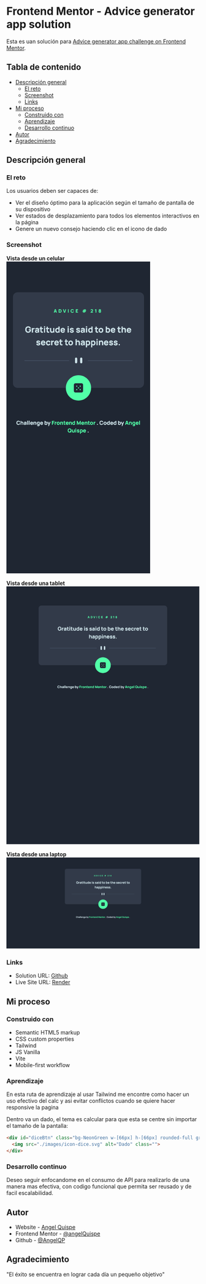 # Frontend Mentor - Advice generator app solution

Esta es uan solución para [Advice generator app challenge on Frontend Mentor](https://www.frontendmentor.io/challenges/advice-generator-app-QdUG-13db).

## Tabla de contenido

- [Descripción general](#descripción-general)
  - [El reto](#el-reto)
  - [Screenshot](#screenshot)
  - [Links](#links)
- [Mi proceso](#mi-proceso)
  - [Construido con](#construido-con)
  - [Aprendizaje](#aprendizaje)
  - [Desarrollo continuo](#desarrollo-continuo)
- [Autor](#autor)
- [Agradecimiento](#agradecimiento)


## Descripción general

### El reto

Los usuarios deben ser capaces de:

- Ver el diseño óptimo para la aplicación según el tamaño de pantalla de su dispositivo
- Ver estados de desplazamiento para todos los elementos interactivos en la página
- Genere un nuevo consejo haciendo clic en el icono de dado

### Screenshot

**Vista desde un celular**
![](./design/vistas/vista-phone.png)

**Vista desde una tablet**
![](./design/vistas/vista-tablet.png)

**Vista desde una laptop**
![](./design/vistas/vista-desktop.png)


### Links

- Solution URL: [Github](https://github.com/AngelQP/AngelQP.github.io-Reto-Frontend-2)
- Live Site URL: [Render](https://advice-generator-uk88.onrender.com/)

## Mi proceso

### Construido con

- Semantic HTML5 markup
- CSS custom properties
- Tailwind
- JS Vanilla
- Vite
- Mobile-first workflow

### Aprendizaje

En esta ruta de aprendizaje al usar Tailwind me encontre como hacer un uso efectivo del calc y asi evitar conflictos cuando se quiere hacer responsive la pagina

Dentro va un dado, el tema es calcular para que esta se centre sin importar el tamaño de la pantalla:

```html
<div id="diceBtn" class="bg-NeonGreen w-[66px] h-[66px] rounded-full grid place-content-center absolute left-[calc(50%-33px)] bottom-[-33px] cursor-pointer hover:drop-shadow-[0_0_16px_hsl(150,100%,66%)]">
  <img src="./images/icon-dice.svg" alt="Dado" class="">
</div>
```

### Desarrollo continuo

Deseo seguir enfocandome en el consumo de API para realizarlo de una manera mas efectiva, con codigo funcional que permita ser reusado y de facil escalabilidad.

## Autor

- Website - [Angel Quispe](https://angel-qp-github-io.vercel.app/)
- Frontend Mentor - [@angelQuispe](https://www.frontendmentor.io/profile/AngelQP)
- Github - [@AngelQP](https://github.com/AngelQP)

## Agradecimiento

"El éxito se encuentra en lograr cada día un pequeño objetivo"

